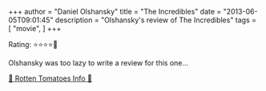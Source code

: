 +++
author = "Daniel Olshansky"
title = "The Incredibles"
date = "2013-06-05T09:01:45"
description = "Olshansky's review of The Incredibles"
tags = [
    "movie",
]
+++

Rating: ⭐⭐⭐⭐🌟

Olshansky was too lazy to write a review for this one...

[🍅 Rotten Tomatoes Info 🍅](https://www.rottentomatoes.com//m/the_incredibles)